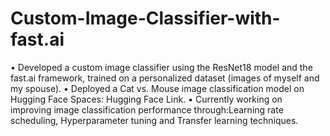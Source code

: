 # Custom-Image-Classifier-with-fast.ai
• Developed a custom image classifier using the ResNet18 model
and the fast.ai framework, trained on a personalized dataset
(images of myself and my spouse).
• Deployed a Cat vs. Mouse image classification model on Hugging
Face Spaces: Hugging Face Link.
• Currently working on improving image classification performance
through:Learning rate scheduling, Hyperparameter tuning and
Transfer learning techniques.
